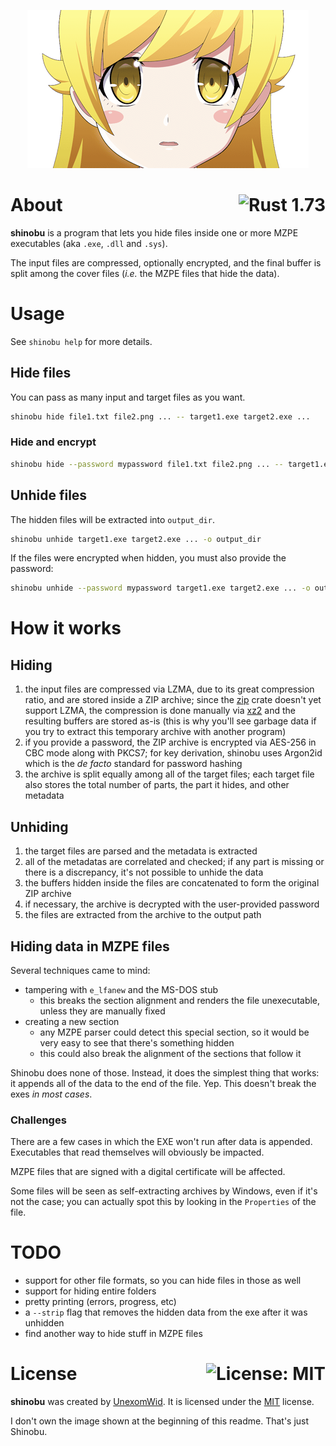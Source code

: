 <p align="center">
  <img src="public/shinobu.png" width="450" height="253" alt="shinobu">
</p>

# About <a href="https://en.wikipedia.org/wiki/C%2B%2B17"><img align="right" src="https://img.shields.io/badge/Rust-1%2E17-f74c00?logo=Rust" alt="Rust 1.73" /></a>

**shinobu** is a program that lets you hide files inside one or more MZPE executables (aka `.exe`, `.dll` and `.sys`).

The input files are compressed, optionally encrypted, and the final buffer is split among the cover files (*i.e.* the MZPE files that hide the data).

# Usage

See `shinobu help` for more details.

## Hide files

You can pass as many input and target files as you want.

```sh
shinobu hide file1.txt file2.png ... -- target1.exe target2.exe ...
```

### Hide and encrypt

```sh
shinobu hide --password mypassword file1.txt file2.png ... -- target1.exe target2.exe ...
```

## Unhide files

The hidden files will be extracted into `output_dir`.

```sh
shinobu unhide target1.exe target2.exe ... -o output_dir
```

If the files were encrypted when hidden, you must also provide the password:

```sh
shinobu unhide --password mypassword target1.exe target2.exe ... -o output_dir
```

# How it works

## Hiding

1. the input files are compressed via LZMA, due to its great compression ratio,
and are stored inside a ZIP archive; since the [zip](https://crates.io/crates/zip) crate doesn't yet support LZMA, the compression
is done manually via [xz2](https://crates.io/crates/xz2) and the resulting buffers are stored as-is (this is why you'll see garbage data if
you try to extract this temporary archive with another program)
1. if you provide a password, the ZIP archive is encrypted via AES-256 in CBC mode along with PKCS7;
for key derivation, shinobu uses Argon2id which is the *de facto* standard for password hashing
1. the archive is split equally among all of the target files; each target file
also stores the total number of parts, the part it hides, and other metadata

## Unhiding

1. the target files are parsed and the metadata is extracted
1. all of the metadatas are correlated and checked; if any part is missing or there is a discrepancy,
it's not possible to unhide the data
1. the buffers hidden inside the files are concatenated to form the original ZIP archive
1. if necessary, the archive is decrypted with the user-provided password
1. the files are extracted from the archive to the output path

## Hiding data in MZPE files

Several techniques came to mind:

- tampering with `e_lfanew` and the MS-DOS stub
  - this breaks the section alignment and renders the file unexecutable, unless they are manually fixed
- creating a new section
  - any MZPE parser could detect this special section, so it would be very easy to see
  that there's something hidden
  - this could also break the alignment of the sections that follow it

Shinobu does none of those. Instead, it does the simplest thing that works: it appends all of the data
to the end of the file. Yep. This doesn't break the exes *in most cases*.

### Challenges

There are a few cases in which the EXE won't run after data is appended. Executables
that read themselves will obviously be impacted.

MZPE files that are signed with a digital certificate will be affected.

Some files will be seen as self-extracting archives by Windows, even if it's not the case; you can actually spot this by looking in the `Properties`
of the file.

# TODO

- support for other file formats, so you can hide files in those as well
- support for hiding entire folders
- pretty printing (errors, progress, etc)
- a `--strip` flag that removes the hidden data from the exe after it was unhidden
- find another way to hide stuff in MZPE files

# License <a href="https://github.com/UnexomWid/shinobu/blob/master/LICENSE"><img align="right" src="https://img.shields.io/badge/License-MIT-blue.svg" alt="License: MIT" /></a>

**shinobu** was created by [UnexomWid](https://uw.exom.dev). It is licensed under the [MIT](https://github.com/UnexomWid/X10/blob/master/LICENSE) license.

I don't own the image shown at the beginning of this readme. That's just Shinobu.